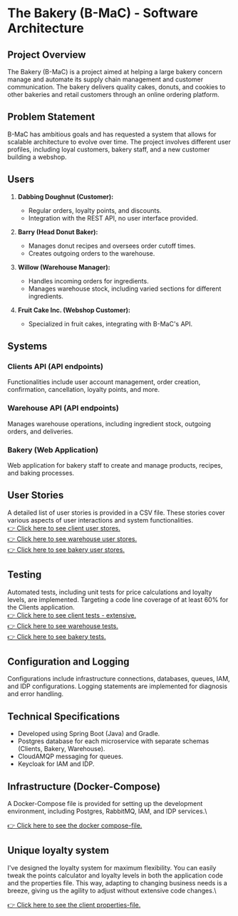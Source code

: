 # The Bakery (B-MaC) - Software Architecture

## Project Overview

The Bakery (B-MaC) is a project aimed at helping a large bakery concern manage and automate its supply chain management and customer communication. The bakery delivers quality cakes, donuts, and cookies to other bakeries and retail customers through an online ordering platform.

## Problem Statement

B-MaC has ambitious goals and has requested a system that allows for scalable architecture to evolve over time. The project involves different user profiles, including loyal customers, bakery staff, and a new customer building a webshop.

## Users

1. **Dabbing Doughnut (Customer):**
    - Regular orders, loyalty points, and discounts.
    - Integration with the REST API, no user interface provided.

2. **Barry (Head Donut Baker):**
    - Manages donut recipes and oversees order cutoff times.
    - Creates outgoing orders to the warehouse.

3. **Willow (Warehouse Manager):**
    - Handles incoming orders for ingredients.
    - Manages warehouse stock, including varied sections for different ingredients.

4. **Fruit Cake Inc. (Webshop Customer):**
    - Specialized in fruit cakes, integrating with B-MaC's API.

## Systems

### Clients API (API endpoints)

Functionalities include user account management, order creation, confirmation, cancellation, loyalty points, and more.

### Warehouse API (API endpoints)

Manages warehouse operations, including ingredient stock, outgoing orders, and deliveries.

### Bakery (Web Application)

Web application for bakery staff to create and manage products, recipes, and baking processes.

## User Stories

A detailed list of user stories is provided in a CSV file. These stories cover various aspects of user interactions and system functionalities.\
[👉 Click here to see client user stores.](./user-stories/Product_Backlog-Clients.csv)\
[👉 Click here to see warehouse user stores.](./user-stories/Product_Backlog-Warehouse.csv)\
[👉 Click here to see bakery user stores.](./user-stories/Product_Backlog-Bakery.csv)

## Testing

Automated tests, including unit tests for price calculations and loyalty levels, are implemented. Targeting a code line coverage of at least 60% for the Clients application.\
[👉 Click here to see client tests - extensive.](./client/src/test)\
[👉 Click here to see warehouse tests.](./warehouse/src/test)\
[👉 Click here to see bakery tests.](./bakery/src/test)

## Configuration and Logging

Configurations include infrastructure connections, databases, queues, IAM, and IDP configurations. Logging statements are implemented for diagnosis and error handling.

## Technical Specifications

- Developed using Spring Boot (Java) and Gradle.
- Postgres database for each microservice with separate schemas (Clients, Bakery, Warehouse).
- CloudAMQP messaging for queues.
- Keycloak for IAM and IDP.

## Infrastructure (Docker-Compose)

A Docker-Compose file is provided for setting up the development environment, including Postgres, RabbitMQ, IAM, and IDP services.\

[👉 Click here to see the docker compose-file.](./docker/docker-compose-file.yml)

## Unique loyalty system

I've designed the loyalty system for maximum flexibility. You can easily tweak the points calculator and loyalty levels in both the application code and the properties file. This way, adapting to changing business needs is a breeze, giving us the agility to adjust without extensive code changes.\

[👉 Click here to see the client properties-file.](./client/src/main/resources/application.properties)